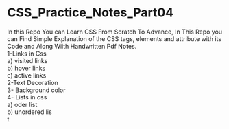# CSS_Practice_Notes_Part04
In this Repo You can Learn CSS From Scratch To Advance, In This Repo you can Find Simple Explanation of the CSS tags, elements and attribute with its Code and Along Wiith Handwritten Pdf Notes.<br>
1-Links in Css <br>
a) visited links<br>
b) hover links<br>
c) active links<br>
2-Text Decoration <br>
3- Background color<br>
4- Lists in css <br>
a) oder list<br>
b) unordered lis<br>t
